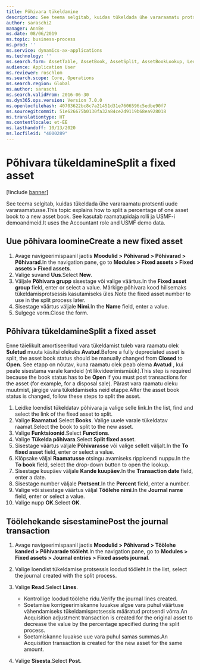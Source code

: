 ```yaml
---
title: Põhivara tükeldamine
description: See teema selgitab, kuidas tükeldada ühe vararaamatu protsenti uude vararaamatusse.
author: saraschi2
manager: AnnBe
ms.date: 08/06/2019
ms.topic: business-process
ms.prod: ''
ms.service: dynamics-ax-applications
ms.technology: ''
ms.search.form: AssetTable, AssetBook, AssetSplit, AssetBookLookup, LedgerJournalTable, LedgerJournalTransAsset
audience: Application User
ms.reviewer: roschlom
ms.search.scope: Core, Operations
ms.search.region: Global
ms.author: saraschi
ms.search.validFrom: 2016-06-30
ms.dyn365.ops.version: Version 7.0.0
ms.openlocfilehash: 40703622bc8c7a21451d31e7606596c5edbe90f7
ms.sourcegitcommit: 51e626675b0130fa32a84ce2d9119b68ea928018
ms.translationtype: HT
ms.contentlocale: et-EE
ms.lasthandoff: 10/13/2020
ms.locfileid: "4000289"
---
```

# <a name="split-a-fixed-asset"></a><span data-ttu-id="76f61-103">Põhivara tükeldamine</span><span class="sxs-lookup"><span data-stu-id="76f61-103">Split a fixed asset</span></span>

[!include [banner](../../includes/banner.md)]

<span data-ttu-id="76f61-104">See teema selgitab, kuidas tükeldada ühe vararaamatu protsenti uude vararaamatusse.</span><span class="sxs-lookup"><span data-stu-id="76f61-104">This topic explains how to split a percentage of one asset book to a new asset book.</span></span> <span data-ttu-id="76f61-105">See kasutab raamatupidaja rolli ja USMF-i demoandmeid.</span><span class="sxs-lookup"><span data-stu-id="76f61-105">It uses the Accountant role and USMF demo data.</span></span>

## <a name="create-a-new-fixed-asset"></a><span data-ttu-id="76f61-106">Uue põhivara loomine</span><span class="sxs-lookup"><span data-stu-id="76f61-106">Create a new fixed asset</span></span>

1. <span data-ttu-id="76f61-107">Avage navigeerimispaanil jaotis **Moodulid \> Põhivarad \> Põhivarad \> Põhivarad**.</span><span class="sxs-lookup"><span data-stu-id="76f61-107">In the navigation pane, go to **Modules \> Fixed assets \> Fixed assets \> Fixed assets**.</span></span>
2. <span data-ttu-id="76f61-108">Valige suvand **Uus**.</span><span class="sxs-lookup"><span data-stu-id="76f61-108">Select **New**.</span></span>
3. <span data-ttu-id="76f61-109">Väljale **Põhivara grupp** sisestage või valige väärtus.</span><span class="sxs-lookup"><span data-stu-id="76f61-109">In the **Fixed asset group** field, enter or select a value.</span></span> <span data-ttu-id="76f61-110">Märkige põhivara kood hilisemaks tükeldamisprotsessis kasutamiseks üles.</span><span class="sxs-lookup"><span data-stu-id="76f61-110">Note the fixed asset number to use in the split process later.</span></span>
4. <span data-ttu-id="76f61-111">Sisestage väärtus väljale **Nimi**.</span><span class="sxs-lookup"><span data-stu-id="76f61-111">In the **Name** field, enter a value.</span></span>
5. <span data-ttu-id="76f61-112">Sulgege vorm.</span><span class="sxs-lookup"><span data-stu-id="76f61-112">Close the form.</span></span>

## <a name="split-a-fixed-asset"></a><span data-ttu-id="76f61-113">Põhivara tükeldamine</span><span class="sxs-lookup"><span data-stu-id="76f61-113">Split a fixed asset</span></span>

<span data-ttu-id="76f61-114">Enne täielikult amortiseeritud vara tükeldamist tuleb vara raamatu olek **Suletud** muuta käsitsi olekuks **Avatud**.</span><span class="sxs-lookup"><span data-stu-id="76f61-114">Before a fully depreciated asset is split, the asset book status should be manually changed from **Closed** to **Open**.</span></span> <span data-ttu-id="76f61-115">See etapp on nõutav, kuna raamatu olek peab olema **Avatud** , kui peate sisestama varale kandeid (nt likvideerimismüük).</span><span class="sxs-lookup"><span data-stu-id="76f61-115">This step is required because the book status has to be **Open** if you must post transactions for the asset (for example, for a disposal sale).</span></span> <span data-ttu-id="76f61-116">Pärast vara raamatu oleku muutmist, järgige vara tükeldamiseks neid etappe.</span><span class="sxs-lookup"><span data-stu-id="76f61-116">After the asset book status is changed, follow these steps to split the asset.</span></span>

1. <span data-ttu-id="76f61-117">Leidke loendist tükeldatav põhivara ja valige selle link.</span><span class="sxs-lookup"><span data-stu-id="76f61-117">In the list, find and select the link of the fixed asset to split.</span></span>
2. <span data-ttu-id="76f61-118">Valige **Raamatud**.</span><span class="sxs-lookup"><span data-stu-id="76f61-118">Select **Books**.</span></span> <span data-ttu-id="76f61-119">Valige uuele varale tükeldatav raamat.</span><span class="sxs-lookup"><span data-stu-id="76f61-119">Select the book to split to the new asset.</span></span>
3. <span data-ttu-id="76f61-120">Valige **Funktsioonid**.</span><span class="sxs-lookup"><span data-stu-id="76f61-120">Select **Functions**.</span></span>
4. <span data-ttu-id="76f61-121">Valige **Tükelda põhivara**.</span><span class="sxs-lookup"><span data-stu-id="76f61-121">Select **Split fixed asset**.</span></span>
5. <span data-ttu-id="76f61-122">Sisestage väärtus väljale **Põhivarasse** või valige sellelt väljalt.</span><span class="sxs-lookup"><span data-stu-id="76f61-122">In the **To fixed asset** field, enter or select a value.</span></span>
6. <span data-ttu-id="76f61-123">Klõpsake väljal **Raamatusse** otsingu avamiseks ripploendi nuppu.</span><span class="sxs-lookup"><span data-stu-id="76f61-123">In the **To book** field, select the drop-down button to open the lookup.</span></span>
7. <span data-ttu-id="76f61-124">Sisestage kuupäev väljale **Kande kuupäev**.</span><span class="sxs-lookup"><span data-stu-id="76f61-124">In the **Transaction date** field, enter a date.</span></span>
8. <span data-ttu-id="76f61-125">Sisestage number väljale **Protsent**.</span><span class="sxs-lookup"><span data-stu-id="76f61-125">In the **Percent** field, enter a number.</span></span>
9. <span data-ttu-id="76f61-126">Valige või sisestage väärtus väljal **Töölehe nimi**.</span><span class="sxs-lookup"><span data-stu-id="76f61-126">In the **Journal name** field, enter or select a value.</span></span>
10. <span data-ttu-id="76f61-127">Valige nupp **OK**.</span><span class="sxs-lookup"><span data-stu-id="76f61-127">Select **OK**.</span></span>

## <a name="post-the-journal-transaction"></a><span data-ttu-id="76f61-128">Töölehekande sisestamine</span><span class="sxs-lookup"><span data-stu-id="76f61-128">Post the journal transaction</span></span>

1. <span data-ttu-id="76f61-129">Avage navigeerimispaanil jaotis **Moodulid \> Põhivarad \> Töölehe kanded \> Põhivarade tööleht**.</span><span class="sxs-lookup"><span data-stu-id="76f61-129">In the navigation pane, go to **Modules \> Fixed assets \> Journal entries \> Fixed assets journal**.</span></span>
2. <span data-ttu-id="76f61-130">Valige loendist tükeldamise protsessis loodud tööleht.</span><span class="sxs-lookup"><span data-stu-id="76f61-130">In the list, select the journal created with the split process.</span></span>
3. <span data-ttu-id="76f61-131">Valige **Read**.</span><span class="sxs-lookup"><span data-stu-id="76f61-131">Select **Lines**.</span></span>

    - <span data-ttu-id="76f61-132">Kontrollige loodud töölehe ridu.</span><span class="sxs-lookup"><span data-stu-id="76f61-132">Verify the journal lines created.</span></span>
    - <span data-ttu-id="76f61-133">Soetamise korrigeerimiskanne luuakse algse vara puhul väärtuse vähendamiseks tükeldamisprotsessis määratud protsendi võrra.</span><span class="sxs-lookup"><span data-stu-id="76f61-133">An Acquisition adjustment transaction is created for the original asset to decrease the value by the percentage specified during the split process.</span></span>
    - <span data-ttu-id="76f61-134">Soetamiskanne luuakse uue vara puhul samas summas.</span><span class="sxs-lookup"><span data-stu-id="76f61-134">An Acquisition transaction is created for the new asset for the same amount.</span></span>

4. <span data-ttu-id="76f61-135">Valige **Sisesta**.</span><span class="sxs-lookup"><span data-stu-id="76f61-135">Select **Post**.</span></span>

